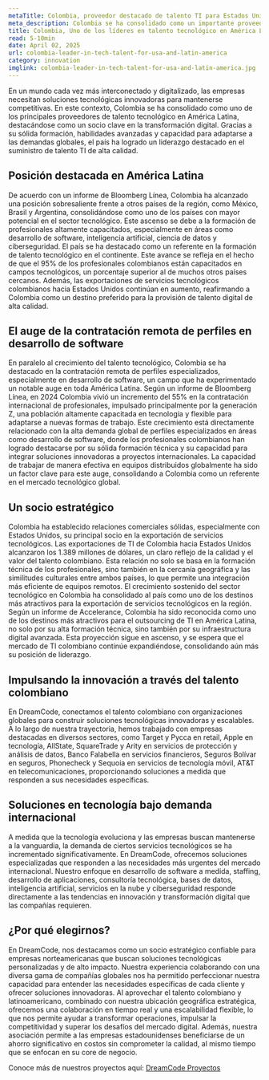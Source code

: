 ```yaml
---
metaTitle: Colombia, proveedor destacado de talento TI para Estados Unidos y América Latina
meta_description: Colombia se ha consolidado como un importante proveedor de talento TI para empresas en Estados Unidos y América Latina, con especialistas en desarrollo de software, inteligencia artificial y ciberseguridad. Descubre su creciente rol en el outsourcing tecnológico.
title: Colombia, Uno de los líderes en talento tecnológico en América Latina
read: 5-10min
date: April 02, 2025
url: colombia-leader-in-tech-talent-for-usa-and-latin-america
category: innovation
imglink: colombia-leader-in-tech-talent-for-usa-and-latin-america.jpg
---
```


En un mundo cada vez más interconectado y digitalizado, las empresas necesitan soluciones tecnológicas innovadoras para mantenerse competitivas. En este contexto, Colombia se ha consolidado como uno de los principales proveedores de talento tecnológico en América Latina, destacándose como un socio clave en la transformación digital. Gracias a su sólida formación, habilidades avanzadas y capacidad para adaptarse a las demandas globales, el país ha logrado un liderazgo destacado en el suministro de talento TI de alta calidad.

## Posición destacada en América Latina

De acuerdo con un informe de Bloomberg Línea, Colombia ha alcanzado una posición sobresaliente frente a otros países de la región, como México, Brasil y Argentina, consolidándose como uno de los países con mayor potencial en el sector tecnológico. Este ascenso se debe a la formación de profesionales altamente capacitados, especialmente en áreas como desarrollo de software, inteligencia artificial, ciencia de datos y ciberseguridad. El país se ha destacado como un referente en la formación de talento tecnológico en el continente.
Este avance se refleja en el hecho de que el 95% de los profesionales colombianos están capacitados en campos tecnológicos, un porcentaje superior al de muchos otros países cercanos. Además, las exportaciones de servicios tecnológicos colombianos hacia Estados Unidos continúan en aumento, reafirmando a Colombia como un destino preferido para la provisión de talento digital de alta calidad.

## El auge de la contratación remota de perfiles en desarrollo de software

En paralelo al crecimiento del talento tecnológico, Colombia se ha destacado en la contratación remota de perfiles especializados, especialmente en desarrollo de software, un campo que ha experimentado un notable auge en toda América Latina. Según un informe de Bloomberg Línea, en 2024 Colombia vivió un incremento del 55% en la contratación internacional de profesionales, impulsado principalmente por la generación Z, una población altamente capacitada en tecnología y flexible para adaptarse a nuevas formas de trabajo.
Este crecimiento está directamente relacionado con la alta demanda global de perfiles especializados en áreas como desarrollo de software, donde los profesionales colombianos han logrado destacarse por su sólida formación técnica y su capacidad para integrar soluciones innovadoras a proyectos internacionales. La capacidad de trabajar de manera efectiva en equipos distribuidos globalmente ha sido un factor clave para este auge, consolidando a Colombia como un referente en el mercado tecnológico global.

## Un socio estratégico

Colombia ha establecido relaciones comerciales sólidas, especialmente con Estados Unidos, su principal socio en la exportación de servicios tecnológicos. Las exportaciones de TI de Colombia hacia Estados Unidos alcanzaron los 1.389 millones de dólares, un claro reflejo de la calidad y el valor del talento colombiano. Esta relación no solo se basa en la formación técnica de los profesionales, sino también en la cercanía geográfica y las similitudes culturales entre ambos países, lo que permite una integración más eficiente de equipos remotos.
El crecimiento sostenido del sector tecnológico en Colombia ha consolidado al país como uno de los destinos más atractivos para la exportación de servicios tecnológicos en la región. Según un informe de Accelerance, Colombia ha sido reconocida como uno de los destinos más atractivos para el outsourcing de TI en América Latina, no solo por su alta formación técnica, sino también por su infraestructura digital avanzada. Esta proyección sigue en ascenso, y se espera que el mercado de TI colombiano continúe expandiéndose, consolidando aún más su posición de liderazgo.

## Impulsando la innovación a través del talento colombiano

En DreamCode, conectamos el talento colombiano con organizaciones globales para construir soluciones tecnológicas innovadoras y escalables. A lo largo de nuestra trayectoria, hemos trabajado con empresas destacadas en diversos sectores, como Target y Pycca en retail, Apple en tecnología, AllState, SquareTrade y Arity en servicios de protección y análisis de datos, Banco Falabella en servicios financieros, Seguros Bolívar en seguros, Phonecheck y Sequoia en servicios de tecnología móvil, AT&T en telecomunicaciones, proporcionando soluciones a medida que responden a sus necesidades específicas.

## Soluciones en tecnología bajo demanda internacional

A medida que la tecnología evoluciona y las empresas buscan mantenerse a la vanguardia, la demanda de ciertos servicios tecnológicos se ha incrementado significativamente. En DreamCode, ofrecemos soluciones especializadas que responden a las necesidades más urgentes del mercado internacional. Nuestro enfoque en desarrollo de software a medida, staffing, desarrollo de aplicaciones, consultoría tecnológica, bases de datos, inteligencia artificial, servicios en la nube y ciberseguridad responde directamente a las tendencias en innovación y transformación digital que las compañías requieren.

## ¿Por qué elegirnos?

En DreamCode, nos destacamos como un socio estratégico confiable para empresas norteamericanas que buscan soluciones tecnológicas personalizadas y de alto impacto. Nuestra experiencia colaborando con una diversa gama de compañías globales nos ha permitido perfeccionar nuestra capacidad para entender las necesidades específicas de cada cliente y ofrecer soluciones innovadoras. Al aprovechar el talento colombiano y latinoamericano, combinado con nuestra ubicación geográfica estratégica, ofrecemos una colaboración en tiempo real y una escalabilidad flexible, lo que nos permite ayudar a transformar operaciones, impulsar la competitividad y superar los desafíos del mercado digital. Además, nuestra asociación permite a las empresas estadounidenses beneficiarse de un ahorro significativo en costos sin comprometer la calidad, al mismo tiempo que se enfocan en su core de negocio.

Conoce más de nuestros proyectos aquí: [DreamCode Proyectos](https://www.dreamcodesoft.com/es/projects)
